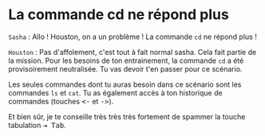 # La commande cd ne répond plus

`Sasha` : Allo ! Houston, on a un problème ! La commande `cd` ne répond plus !

`Houston` : Pas d'affolement, c'est tout à fait normal sasha. Cela fait partie de la mission. Pour les besoins de ton entrainement, la commande `cd` a été provisoirement neutralisée. Tu vas devoir t'en passer pour ce scénario.

Les seules commandes dont tu auras besoin dans ce scénario sont les commandes `ls` et `cat`. Tu as également accès à ton historique de commandes (touches <kbd><-</kbd> et <kbd>-></kbd>).

Et bien sûr, je te conseille très très très fortement de spammer la touche tabulation <kbd>⇥ Tab</kbd>.




